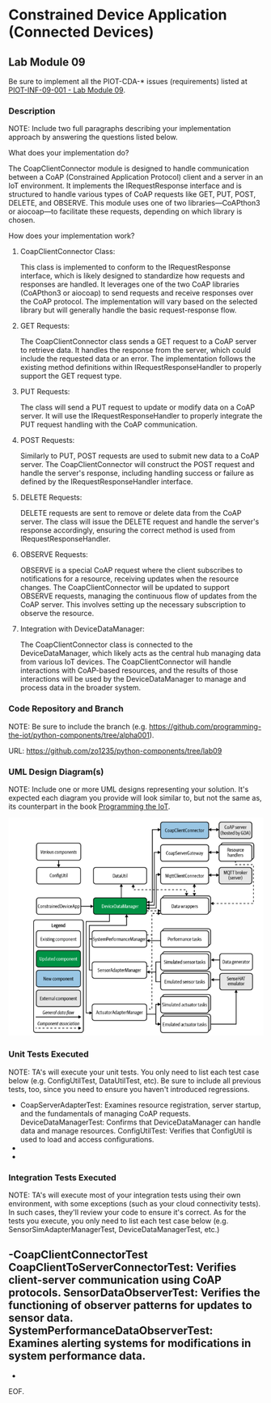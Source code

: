 # Constrained Device Application (Connected Devices)

## Lab Module 09

Be sure to implement all the PIOT-CDA-* issues (requirements) listed at [PIOT-INF-09-001 - Lab Module 09](https://github.com/orgs/programming-the-iot/projects/1#column-10488503).

### Description

NOTE: Include two full paragraphs describing your implementation approach by answering the questions listed below.

What does your implementation do? 

The CoapClientConnector module is designed to handle communication between a CoAP (Constrained Application Protocol) client and a server in an IoT environment. 
It implements the IRequestResponse interface and is structured to handle various types of CoAP requests like GET, PUT, POST, DELETE, and OBSERVE. 
This module uses one of two libraries—CoAPthon3 or aiocoap—to facilitate these requests, depending on which library is chosen.


How does your implementation work?

1. CoapClientConnector Class:

    This class is implemented to conform to the IRequestResponse interface, which is likely designed to standardize how requests and responses are handled.
    It leverages one of the two CoAP libraries (CoAPthon3 or aiocoap) to send requests and receive responses over the CoAP protocol. The implementation will vary based on the selected library but will generally handle the basic request-response flow.

2. GET Requests:

    The CoapClientConnector class sends a GET request to a CoAP server to retrieve data. It handles the response from the server, which could include the requested data or an error.
    The implementation follows the existing method definitions within IRequestResponseHandler to properly support the GET request type.

3. PUT Requests:

    The class will send a PUT request to update or modify data on a CoAP server.
    It will use the IRequestResponseHandler to properly integrate the PUT request handling with the CoAP communication.

4. POST Requests:

    Similarly to PUT, POST requests are used to submit new data to a CoAP server. The CoapClientConnector will construct the POST request and handle the server's response, including handling success or failure as defined by the IRequestResponseHandler interface.

5. DELETE Requests:

    DELETE requests are sent to remove or delete data from the CoAP server. The class will issue the DELETE request and handle the server's response accordingly, ensuring the correct method is used from IRequestResponseHandler.

6. OBSERVE Requests:

    OBSERVE is a special CoAP request where the client subscribes to notifications for a resource, receiving updates when the resource changes. The CoapClientConnector will be updated to support OBSERVE requests, managing the continuous flow of updates from the CoAP server. This involves setting up the necessary subscription to observe the resource.

7. Integration with DeviceDataManager:

    The CoapClientConnector class is connected to the DeviceDataManager, which likely acts as the central hub managing data from various IoT devices. The CoapClientConnector will handle interactions with CoAP-based resources, and the results of those interactions will be used by the DeviceDataManager to manage and process data in the broader system.


### Code Repository and Branch

NOTE: Be sure to include the branch (e.g. https://github.com/programming-the-iot/python-components/tree/alpha001).

URL: https://github.com/zo1235/python-components/tree/lab09

### UML Design Diagram(s)

NOTE: Include one or more UML designs representing your solution. It's expected each
diagram you provide will look similar to, but not the same as, its counterpart in the
book [Programming the IoT](https://learning.oreilly.com/library/view/programming-the-internet/9781492081401/).

![alt text](image.png)

### Unit Tests Executed

NOTE: TA's will execute your unit tests. You only need to list each test case below
(e.g. ConfigUtilTest, DataUtilTest, etc). Be sure to include all previous tests, too,
since you need to ensure you haven't introduced regressions.

- CoapServerAdapterTest: Examines resource registration, server startup, and the fundamentals of managing CoAP requests. DeviceDataManagerTest: Confirms that DeviceDataManager can handle data and manage resources. ConfigUtilTest: Verifies that ConfigUtil is used to load and access configurations.
- 
- 

### Integration Tests Executed

NOTE: TA's will execute most of your integration tests using their own environment, with
some exceptions (such as your cloud connectivity tests). In such cases, they'll review
your code to ensure it's correct. As for the tests you execute, you only need to list each
test case below (e.g. SensorSimAdapterManagerTest, DeviceDataManagerTest, etc.)

-CoapClientConnectorTest 
CoapClientToServerConnectorTest: Verifies client-server communication using CoAP protocols. SensorDataObserverTest: Verifies the functioning of observer patterns for updates to sensor data. SystemPerformanceDataObserverTest: Examines alerting systems for modifications in system performance data.
- 
- 

EOF.
